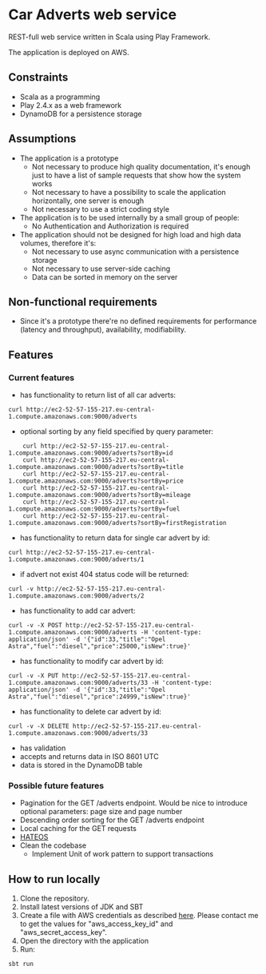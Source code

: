 # Car Adverts web service

REST-full web service written in Scala using Play Framework.

The application is deployed on AWS.

## Constraints
* Scala as a programming
* Play 2.4.x as a web framework
* DynamoDB for a persistence storage

## Assumptions
* The application is a prototype
    * Not necessary to produce high quality documentation, it's enough just to have a list of sample requests that show how the system works
    * Not necessary to have a possibility to scale the application horizontally, one server is enough
    * Not necessary to use a strict coding style
* The application is to be used internally by a small group of people: 
    * No Authentication and Authorization is required
* The application should not be designed for high load and high data volumes, therefore it's:
    * Not necessary to use async communication with a persistence storage
    * Not necessary to use server-side caching
    * Data can be sorted in memory on the server

## Non-functional requirements
* Since it's a prototype there're no defined requirements for performance (latency and throughput), availability, modifiability.

## Features

### Current features

* has functionality to return list of all car adverts:
```
curl http://ec2-52-57-155-217.eu-central-1.compute.amazonaws.com:9000/adverts
```

* optional sorting by any field specified by query parameter:
```
    curl http://ec2-52-57-155-217.eu-central-1.compute.amazonaws.com:9000/adverts?sortBy=id
    curl http://ec2-52-57-155-217.eu-central-1.compute.amazonaws.com:9000/adverts?sortBy=title
    curl http://ec2-52-57-155-217.eu-central-1.compute.amazonaws.com:9000/adverts?sortBy=price
    curl http://ec2-52-57-155-217.eu-central-1.compute.amazonaws.com:9000/adverts?sortBy=mileage
    curl http://ec2-52-57-155-217.eu-central-1.compute.amazonaws.com:9000/adverts?sortBy=fuel
    curl http://ec2-52-57-155-217.eu-central-1.compute.amazonaws.com:9000/adverts?sortBy=firstRegistration
```

* has functionality to return data for single car advert by id:
```
curl http://ec2-52-57-155-217.eu-central-1.compute.amazonaws.com:9000/adverts/1
```

* if advert not exist 404 status code will be returned:
```
curl -v http://ec2-52-57-155-217.eu-central-1.compute.amazonaws.com:9000/adverts/2
```

* has functionality to add car advert:
```
curl -v -X POST http://ec2-52-57-155-217.eu-central-1.compute.amazonaws.com:9000/adverts -H 'content-type: application/json' -d '{"id":33,"title":"Opel Astra","fuel":"diesel","price":25000,"isNew":true}'
```

* has functionality to modify car advert by id:
```
curl -v -X PUT http://ec2-52-57-155-217.eu-central-1.compute.amazonaws.com:9000/adverts/33 -H 'content-type: application/json' -d '{"id":33,"title":"Opel Astra","fuel":"diesel","price":24999,"isNew":true}'
```

* has functionality to delete car advert by id:
```
curl -v -X DELETE http://ec2-52-57-155-217.eu-central-1.compute.amazonaws.com:9000/adverts/33
```

* has validation
* accepts and returns data in ISO 8601 UTC
* data is stored in the DynamoDB table

### Possible future features
* Pagination for the GET /adverts endpoint. Would be nice to introduce optional parameters: page size and page number
* Descending order sorting for the GET /adverts endpoint
* Local caching for the GET requests 
* [HATEOS](https://en.wikipedia.org/wiki/HATEOAS) 
* Clean the codebase
    * Implement Unit of work pattern to support transactions

## How to run locally

1. Clone the repository.
2. Install latest versions of JDK and SBT
3. Create a file with AWS credentials as described [here](http://docs.aws.amazon.com/sdk-for-java/v1/developer-guide/credentials.html).
Please contact me to get the values for "aws_access_key_id" and "aws_secret_access_key".
4. Open the directory with the application
5. Run:
```
sbt run
```
